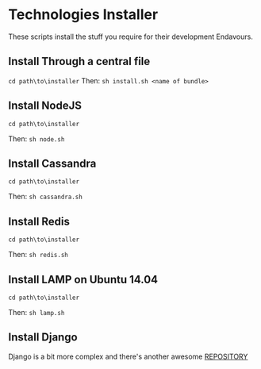 # Technologies Installer

These scripts install the stuff you require for their development Endavours.

## Install Through a central file
`cd path\to\installer`
Then:  `sh install.sh <name of bundle>`

## Install NodeJS

`cd path\to\installer`

Then: `sh node.sh`

## Install Cassandra

`cd path\to\installer`

Then: `sh cassandra.sh`

## Install Redis

`cd path\to\installer`

Then: `sh redis.sh`

## Install LAMP on Ubuntu 14.04

`cd path\to\installer`

Then: `sh lamp.sh`

## Install Django

Django is a bit more complex and there's another awesome [REPOSITORY](https://github.com/yomr/start-my-django "Start My Django")
